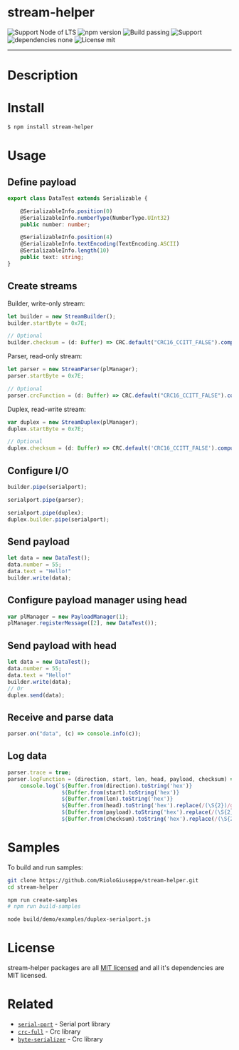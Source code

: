 # stream-helper

![Support Node of LTS](https://img.shields.io/badge/node-LTS-brightgreen.svg?style=plastic) ![npm version](https://img.shields.io/badge/npm-3.5.0-brightgreen.svg?style=plastic) 
![Build passing](https://img.shields.io/badge/build-passing%20Typescript-brightgreen.svg?style=plastic) 
![Support](https://img.shields.io/badge/support-JavaScript%20|%20TypeScript-brightgreen.svg?style=plastic) 
![dependencies none](https://img.shields.io/badge/dependencies-None-blue.svg?style=plastic) ![License mit](https://img.shields.io/badge/license-MIT-blue.svg?style=plastic)

---

# Description


# Install
```sh
$ npm install stream-helper
```

# Usage

## Define payload


```typescript
export class DataTest extends Serializable {

    @SerializableInfo.position(0)
    @SerializableInfo.numberType(NumberType.UInt32)
    public number: number;

    @SerializableInfo.position(4)
    @SerializableInfo.textEncoding(TextEncoding.ASCII)
    @SerializableInfo.length(10)
    public text: string;
}
```

## Create streams

Builder, write-only stream:   

```typescript
let builder = new StreamBuilder();
builder.startByte = 0x7E;

// Optional
builder.checksum = (d: Buffer) => CRC.default("CRC16_CCITT_FALSE").computeBuffer(d);
```
Parser, read-only stream:   

```typescript
let parser = new StreamParser(plManager);
parser.startByte = 0x7E;

// Optional
parser.crcFunction = (d: Buffer) => CRC.default("CRC16_CCITT_FALSE").computeBuffer(d);
```

Duplex, read-write stream:   

```typescript
var duplex = new StreamDuplex(plManager);
duplex.startByte = 0x7E;

// Optional
duplex.checksum = (d: Buffer) => CRC.default('CRC16_CCITT_FALSE').computeBuffer(d);
```
## Configure I/O


```typescript
builder.pipe(serialport);

serialport.pipe(parser);

serialport.pipe(duplex);
duplex.builder.pipe(serialport);
```

## Send payload


```typescript
let data = new DataTest();
data.number = 55;
data.text = "Hello!"
builder.write(data);
```

## Configure payload manager using head


```typescript
var plManager = new PayloadManager(1);
plManager.registerMessage([2], new DataTest());
```

## Send payload with head


```typescript
let data = new DataTest();
data.number = 55;
data.text = "Hello!"
builder.write(data);
// Or
duplex.send(data);
```

## Receive and parse data


```typescript
parser.on("data", (c) => console.info(c));
```

## Log data

```typescript
parser.trace = true;
parser.logFunction = (direction, start, len, head, payload, checksum) => 
    console.log(`${Buffer.from(direction).toString('hex')} 
                 ${Buffer.from(start).toString('hex')} 
                 ${Buffer.from(len).toString('hex')} 
                 ${Buffer.from(head).toString('hex').replace(/(\S{2})/g,"$1 ")} 
                 ${Buffer.from(payload).toString('hex').replace(/(\S{2})/g,"$1 ")} 
                 ${Buffer.from(checksum).toString('hex').replace(/(\S{2})/g,"$1 ")}`);
```
# Samples

To build and run samples:
```sh
git clone https://github.com/RioloGiuseppe/stream-helper.git
cd stream-helper

npm run create-samples
# npm run build-samples

node build/demo/examples/duplex-serialport.js
```


# License 

stream-helper packages are all [MIT licensed](https://github.com/riologiuseppe/stream-helper/blob/master/LICENSE) and all it's dependencies are MIT licensed.

# Related

- [`serial-port`](https://github.com/node-serialport/node-serialport) - Serial port library
- [`crc-full`](https://github.com/riologiuseppe/crc-full) - Crc library
- [`byte-serializer`](https://github.com/riologiuseppe/byte-serializer) - Crc library